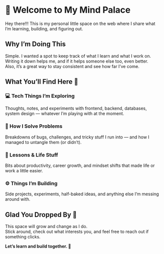 # 🧠 Welcome to My Mind Palace

Hey there!!! This is my personal little space on the web where I share what I’m learning, building, and figuring out.



##  Why I’m Doing This

Simple. I wanted a spot to keep track of what I learn and what I work on. Writing it down helps me, and if it helps someone else too, even better.  
Also, it’s a great way to stay consistent and see how far I’ve come.


##  What You’ll Find Here 📖

### 💻 Tech Things I’m Exploring

Thoughts, notes, and experiments with frontend, backend, databases, system design — whatever I’m playing with at the moment.

### 🧩 How I Solve Problems

Breakdowns of bugs, challenges, and tricky stuff I run into — and how I managed to untangle them (or didn’t).

### 🌱 Lessons & Life Stuff

Bits about productivity, career growth, and mindset shifts that made life or work a little easier.

### ⚙️ Things I’m Building

Side projects, experiments, half-baked ideas, and anything else I’m messing around with.


## Glad You Dropped By 👀

This space will grow and change as I do.  
Stick around, check out what interests you, and feel free to reach out if something clicks.

**Let’s learn and build together. 🚀**
